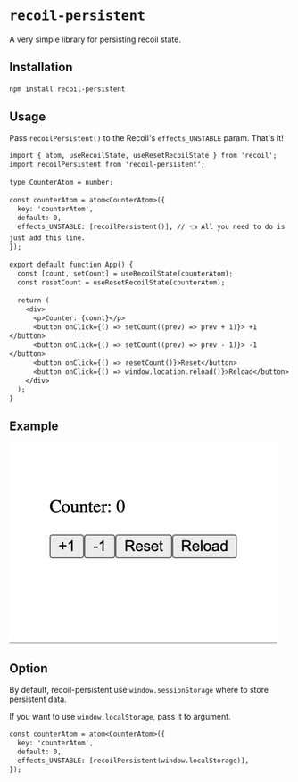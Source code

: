 # `recoil-persistent`

A very simple library for persisting recoil state.

## Installation

```sh
npm install recoil-persistent
```

## Usage

Pass `recoilPersistent()` to the Recoil's `effects_UNSTABLE` param. That's it!

```tsx
import { atom, useRecoilState, useResetRecoilState } from 'recoil';
import recoilPersistent from 'recoil-persistent';

type CounterAtom = number;

const counterAtom = atom<CounterAtom>({
  key: 'counterAtom',
  default: 0,
  effects_UNSTABLE: [recoilPersistent()], // 👈 All you need to do is just add this line.
});

export default function App() {
  const [count, setCount] = useRecoilState(counterAtom);
  const resetCount = useResetRecoilState(counterAtom);

  return (
    <div>
      <p>Counter: {count}</p>
      <button onClick={() => setCount((prev) => prev + 1)}> +1 </button>
      <button onClick={() => setCount((prev) => prev - 1)}> -1 </button>
      <button onClick={() => resetCount()}>Reset</button>
      <button onClick={() => window.location.reload()}>Reload</button>
    </div>
  );
}
```

## Example

![example image](https://raw.githubusercontent.com/kanematsugaku/recoil-persistent/main/readme.gif)

## Option

By default, recoil-persistent use `window.sessionStorage` where to store persistent data.

If you want to use `window.localStorage`, pass it to argument.

```tsx
const counterAtom = atom<CounterAtom>({
  key: 'counterAtom',
  default: 0,
  effects_UNSTABLE: [recoilPersistent(window.localStorage)],
});
```
